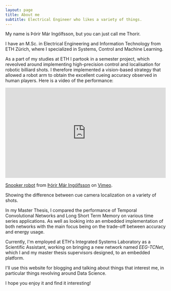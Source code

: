 ```yaml
---
layout: page
title: About me
subtitle: Electrical Engineer who likes a variety of things.
---
```


My name is Þórir Már Ingólfsson, but you can just call me Thorir. 

I have an M.Sc. in Electrical Engineering and Information Technology from ETH Zürich, where I specialized in Systems, Control and Machine Learning.

As a part of my studies at ETH I partook in a semester project, which reveolved around implementing high-precision control and localisation for robotic billiard shots. I therefore implemented a vision-based strategy that allowed a robot arm to obtain the excellent cueing accuracy observed in human players. Here is a video of the performance: 
<div style="padding:56.25% 0 0 0;position:relative;"><iframe src="https://player.vimeo.com/video/335260829" style="position:absolute;top:0;left:0;width:100%;height:100%;" frameborder="0" allow="autoplay; fullscreen" allowfullscreen></iframe></div><script src="https://player.vimeo.com/api/player.js"></script>
<p><a href="https://vimeo.com/335260829">Snooker robot</a> from <a href="https://vimeo.com/user62798043">&THORN;&oacute;rir M&aacute;r Ing&oacute;lfsson</a> on <a href="https://vimeo.com">Vimeo</a>.</p>
<p>Showing the difference between cue camera localization on a variety of shots.</p>

In my Master Thesis, I compared the performance of Temporal Convolutional Networks and Long Short Term Memory on various time series applications. As well as looking into an embedded implementation of both networks with the main focus being on the trade-off between accuracy and energy usage.

Currently, I'm employed at ETH's Integrated Systems Laboratory as a Scientific Assistant, working on bringing a new network named <em>EEG-TCNet</em>, which I and my master thesis supervisors designed, to an embedded platform.

I'll use this website for blogging and talking about things that interest me, in particular things revolving around Data Science.

I hope you enjoy it and find it interesting!
